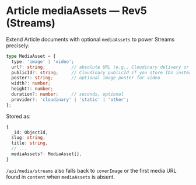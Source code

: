 # Article mediaAssets — Rev5 (Streams)

Extend Article documents with optional `mediaAssets` to power Streams precisely:

```ts
type MediaAsset = {
  type: 'image' | 'video';
  url?: string;          // absolute URL (e.g., Cloudinary delivery or mp4)
  publicId?: string;     // Cloudinary publicId if you store IDs instead of URLs
  poster?: string;       // optional image poster for video
  width?: number;
  height?: number;
  duration?: number;     // seconds, optional
  provider?: 'cloudinary' | 'static' | 'other';
};
```

Stored as:
```ts
{
  _id: ObjectId,
  slug: string,
  title: string,
  // ...
  mediaAssets?: MediaAsset[],
}
```

`/api/media/streams` also falls back to `coverImage` or the first media URL found in `content` when `mediaAssets` is absent.
